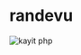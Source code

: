 # randevu

![kayit php](https://user-images.githubusercontent.com/92611705/231173554-8b25c454-152c-481d-b78e-1683653ca9fe.jpg)
